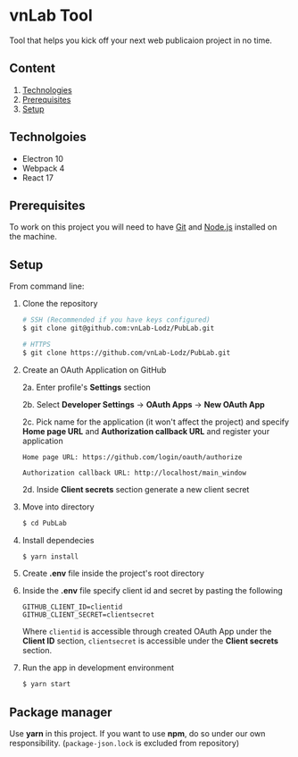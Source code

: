 # vnLab Tool

Tool that helps you kick off your next web publicaion project in no time.

## Content

1. [Technologies](#technologies)
2. [Prerequisites](#prerequisites)
3. [Setup](#setup)

## Technolgoies

- Electron 10
- Webpack 4
- React 17

## Prerequisites

To work on this project you will need to have [Git](https://git-scm.com/) and [Node.js](https://nodejs.org/en/) installed on the machine.

## Setup

From command line:

1.  Clone the repository

    ```bash
    # SSH (Recommended if you have keys configured)
    $ git clone git@github.com:vnLab-Lodz/PubLab.git

    # HTTPS
    $ git clone https://github.com/vnLab-Lodz/PubLab.git
    ```

2.  Create an OAuth Application on GitHub

    2a. Enter profile's **Settings** section

    2b. Select **Developer Settings** -> **OAuth Apps** -> **New OAuth App**

    2c. Pick name for the application (it won't affect the project) and specify **Home page URL** and **Authorization callback URL** and register your application

        Home page URL: https://github.com/login/oauth/authorize

        Authorization callback URL: http://localhost/main_window

    2d. Inside **Client secrets** section generate a new client secret

3.  Move into directory

    ```bash
    $ cd PubLab
    ```

4.  Install dependecies

    ```bash
    $ yarn install
    ```

5.  Create **.env** file inside the project's root directory

6.  Inside the **.env** file specify client id and secret by pasting the following

    ```
    GITHUB_CLIENT_ID=clientid
    GITHUB_CLIENT_SECRET=clientsecret
    ```

    Where `clientid` is accessible through created OAuth App under the **Client ID** section, `clientsecret` is accessible under the **Client secrets** section.

7.  Run the app in development environment

    ```bash
    $ yarn start
    ```

## Package manager

Use **yarn** in this project. If you want to use **npm**, do so under our own responsibility. (`package-json.lock` is excluded from repository)
